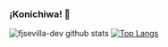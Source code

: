 ### ¡Konichiwa! 👋

![fjsevilla-dev github stats](https://github-readme-stats.vercel.app/api?username=fjsevilla-dev&show_icons=true&theme=dark)
[![Top Langs](https://github-readme-stats.vercel.app/api/top-langs/?username=fjsevilla-dev&theme=dark)](https://github.com/anuraghazra/github-readme-stats)
